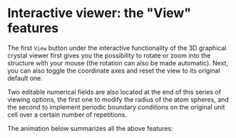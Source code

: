 # Interactive viewer: the "View" features

The first `View` button under the interactive functionality of the 3D graphical crystal viewer first gives you the possibility to rotate or zoom into the structure with your mouse (the rotation can also be made automatic). Next, you can also toggle the coordinate axes and reset the view to its original default one. 

Two editable numerical fields are also located at the end of this series of viewing options, the first one to modify the radius of the atom spheres, and the second to implement periodic boundary conditions on the original unit cell over a certain number of repetitions. 

The animation below summarizes all the above features:

<img data-gifffer="/images/ViewerView.gif" />
